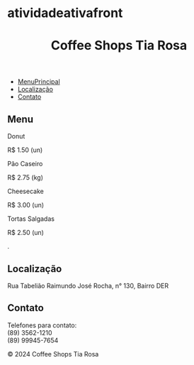 # atividadeativafront
<!DOCTYPE html>
<html lang="en">
<head>
    <meta charset="UTF-8">
    <meta name="viewport" content="width=device-width, initial-scale=1.0">
    <title>Coffee Shops Tia Rosa</title>
    <link rel="stylesheet" href="styles.css">
</head>
<body>
    <header>
        <h1>Coffee Shops Tia Rosa</h1>
    </header>
    <nav>
        <ul>
            <li><a href="#Menu Principal">MenuPrincipal</a></li>
            <li><a href="#lendereço">Localização</a></li>
            <li><a href="#Contato">Contato</a></li>
        </ul>
    </nav>
    <main>
        <section id="menuPrincipal">
            <h2>Menu</h2>
            <p>
                <article class="item">
                <p class="dessert">Donut</p>
                <p class="price">R$ 1.50 (un)</p>
            </article>
            <article class="item">
                <p class="dessert">Pão Caseiro</p>
                <p class="price">R$ 2.75 (kg)</p>
            </article>
            <article class="item">
                <p class="dessert">Cheesecake</p>
                <p class="price">R$ 3.00 (un)</p>
            </article>
            <article class="item">
                <p class="dessert">Tortas Salgadas </p>
                <p class="price">R$ 2.50 (un)</p>
            </article>.</p>
        </section>
        <section id="localização">
            <h2>Localização</h2>
            <p>Rua Tabelião Raimundo José Rocha, n° 130, Bairro DER</p>
        </section>
        <section id="Contato">
            <h2>Contato</h2>
            <p>Telefones para contato:<br>
                (89) 3562-1210 <br>  
                (89) 99945-7654<br>
            </p>
        </section>
    </main>
    <footer>
        <p>&copy; 2024 Coffee Shops Tia Rosa</p>
    </footer>
</body>
</html>
